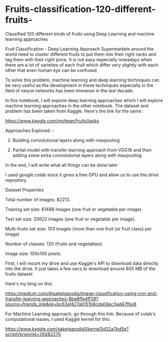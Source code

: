 # Fruits-classification-120-different-fruits-
Classified 120 different kinds of fruits using Deep Learning and machine learning approaches

Fruit Classification - Deep Learning Approach
Supermarkets around the world need to cluster different fruits to put them into their right racks and tag them with their right price. It is not easy especially nowadays when there are a lot of varieties of each fruit which differ very slightly with each other that even human eye can be confused.

To solve this problem, machine learning and deep learning techniques can be very useful as the development in these techniques especially in the field of neural networks has been immense in the last decade.

In this notebook, I will explore deep learning approaches which I will explore machine learning approaches in the other notebook. The dataset and problem has been taken from Kaggle. Here's the link for the same :

https://www.kaggle.com/moltean/fruits/tasks

Approaches Explored :-

1) Building convolutional layers along with maxpooling

2) Partial model with transfer learning approach from VGG16 and then adding some extra convolutional layers along with maxpooling

In the end, I will write what all things can be done later

I used google colab since it gives a free GPU and allow us to use the drive repository.

Dataset Properties

Total number of images: 82213.

Training set size: 61488 images (one fruit or vegetable per image).

Test set size: 20622 images (one fruit or vegetable per image).

Multi-fruits set size: 103 images (more than one fruit (or fruit class) per image)

Number of classes: 120 (fruits and vegetables).

Image size: 100x100 pixels.

First, I will mount my drive and use Kaggle's API to download data directly into the drive. It just takes a few secs to download around 800 MB of the fruits dataset


Here's my blog on this:

https://medium.com/@saketgarodia/image-classification-using-cnn-and-transfer-learning-approaches-8be8ffe4ff39?source=friends_link&sk=bc63af427ab151b8cda06ec3ad47fbe8

For Machine Learning approach, go through this link. Because of colab's computational issues, I used Kaggle kernel for this.

https://www.kaggle.com/saketgarodia1/kernel3d32a7bd5e?scriptVersionId=26482270
